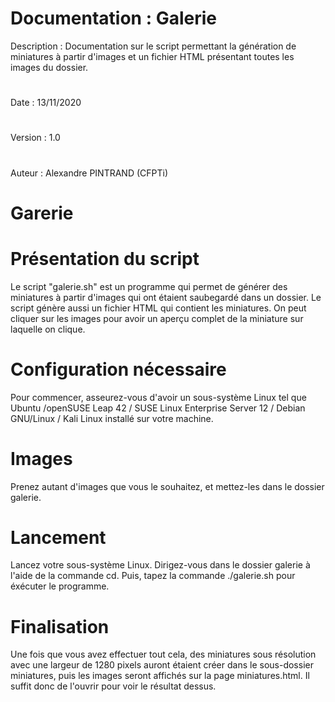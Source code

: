 # Documentation : Galerie
Description : Documentation sur le script permettant la génération de miniatures à partir d'images et un fichier HTML présentant toutes les images du dossier. 
#
Date : 13/11/2020
#
Version : 1.0
#
Auteur : Alexandre PINTRAND (CFPTi)

# Garerie

# Présentation du script

Le script "galerie.sh" est un programme qui permet de générer des miniatures à partir d'images qui ont étaient saubegardé dans un dossier. Le script génère aussi un fichier HTML qui contient les miniatures. On peut cliquer sur les images pour avoir un aperçu complet de la miniature sur laquelle on clique.

# Configuration nécessaire

Pour commencer, asseurez-vous d'avoir un sous-système Linux tel que Ubuntu /openSUSE Leap 42 / SUSE Linux Enterprise Server 12 / Debian GNU/Linux / Kali Linux installé sur votre machine.

# Images

Prenez autant d'images que vous le souhaitez, et mettez-les dans le dossier galerie.

# Lancement

Lancez votre sous-système Linux. Dirigez-vous dans le dossier galerie à l'aide de la commande cd. Puis, tapez la commande ./galerie.sh pour éxécuter le programme.

# Finalisation

Une fois que vous avez effectuer tout cela, des miniatures sous résolution avec une largeur de 1280 pixels auront étaient créer dans le sous-dossier miniatures, puis les images seront affichés sur la page miniatures.html. Il suffit donc de l'ouvrir pour voir le résultat dessus.